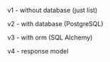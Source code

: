 v1 - without database (just list)

v2 - with database (PostgreSQL)

v3 - with orm (SQL Alchemy)

v4 - response model


